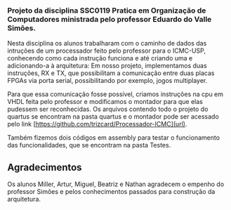 ### Projeto da disciplina SSC0119 Pratica em Organização de Computadores ministrada pelo professor Eduardo do Valle Simões.

Nesta disciplina os alunos trabalharam com o caminho de dados das intruções de um processador feito pelo professor para o ICMC-USP, conhecendo como cada instrução funciona e até criando uma e adicionando-a à arquitetura: Em nosso projeto, implementamos duas instruções, RX e TX, que possibilitam a comunicação entre duas placas FPGAs via porta serial, possibilitando por exemplo, jogos multiplayer.

Para que essa comunicação fosse possível, criamos instruções na cpu em VHDL feita pelo professor e modificamos o montador para que elas pudessem ser reconhecidas. Os arquivos contendo todo o projeto do quartus se encontram na pasta quartus e o montador pode ser acessado pelo link [https://github.com/trizcard/Processador-ICMC](url).

Também fizemos dois códigos em assembly para testar o funcionamento das funcionalidades, que se encontram na pasta Testes.

## Agradecimentos
Os alunos Miller, Artur, Miguel, Beatriz e Nathan agradecem o empenho do professor Simões e pelos conhecimentos passados para construção da arquitetura.
